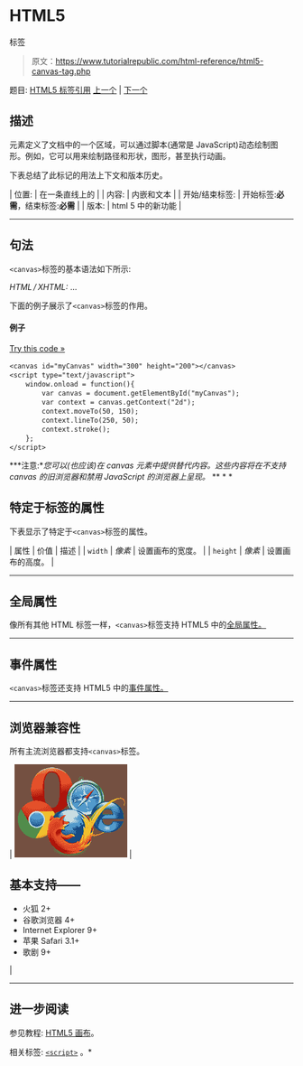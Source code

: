 # HTML5

<canvas>标签</canvas>

> 原文：<https://www.tutorialrepublic.com/html-reference/html5-canvas-tag.php>

题目: [HTML5 标签引用](html5-tags.php) [上一个](html-button-tag.php) | [下一个](html-caption-tag.php)

## 描述

元素定义了文档中的一个区域，可以通过脚本(通常是 JavaScript)动态绘制图形。例如，它可以用来绘制路径和形状，图形，甚至执行动画。

下表总结了此标记的用法上下文和版本历史。

| 位置: | 在一条直线上的 |
| 内容: | 内嵌和文本 |
| 开始/结束标签: | 开始标签:**必需**，结束标签:**必需** |
| 版本: | html 5 中的新功能 |

* * *

## 句法

`<canvas>`标签的基本语法如下所示:

*HTML / XHTML:* <canvas> ... </canvas>

下面的例子展示了`<canvas>`标签的作用。

#### 例子

[Try this code »](../codelab.php?topic=html5&file=canvas-tag "Try this code using online Editor")

```
<canvas id="myCanvas" width="300" height="200"></canvas>
<script type="text/javascript">
    window.onload = function(){
        var canvas = document.getElementById("myCanvas");
        var context = canvas.getContext("2d");
        context.moveTo(50, 150);
        context.lineTo(250, 50);
        context.stroke();
    };
</script>
```

 ***注意:**您可以(也应该)在 canvas 元素中提供替代内容。这些内容将在不支持 canvas 的旧浏览器和禁用 JavaScript 的浏览器上呈现。*  ** * *

## 特定于标签的属性

下表显示了特定于`<canvas>`标签的属性。

| 属性 | 价值 | 描述 |
| `width` | *像素* | 设置画布的宽度。 |
| `height` | *像素* | 设置画布的高度。 |

* * *

## 全局属性

像所有其他 HTML 标签一样，`<canvas>`标签支持 HTML5 中的[全局属性。](html5-global-attributes.php)

* * *

## 事件属性

`<canvas>`标签还支持 HTML5 中的[事件属性。](html5-event-attributes.php)

* * *

## 浏览器兼容性

所有主流浏览器都支持`<canvas>`标签。

| ![Browsers Icon](img/e9331123c77668c1832e541c2fca1002.png) | 

## 基本支持——

*   火狐 2+
*   谷歌浏览器 4+
*   Internet Explorer 9+
*   苹果 Safari 3.1+
*   歌剧 9+

 |

* * *

## 进一步阅读

参见教程: [HTML5 画布](../html-tutorial/html5-canvas.php)。

相关标签: [`<script>`](html-script-tag.php) 。*